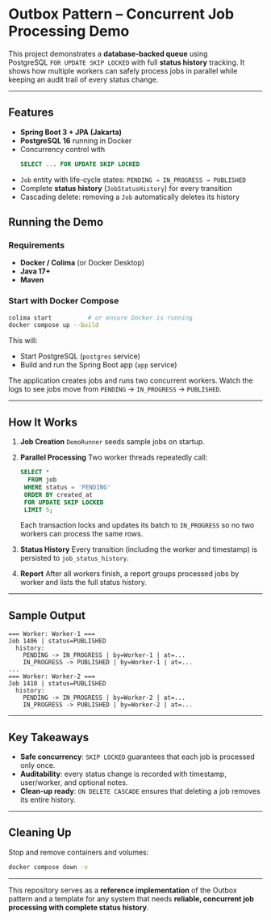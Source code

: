 # Outbox Pattern – Concurrent Job Processing Demo

This project demonstrates a **database-backed queue** using  
PostgreSQL `FOR UPDATE SKIP LOCKED` with full **status history** tracking.
It shows how multiple workers can safely process jobs in parallel
while keeping an audit trail of every status change.

---

## Features
- **Spring Boot 3 + JPA (Jakarta)**  
- **PostgreSQL 16** running in Docker
- Concurrency control with  
  ```sql
  SELECT ... FOR UPDATE SKIP LOCKED

* `Job` entity with life-cycle states:
  `PENDING → IN_PROGRESS → PUBLISHED`
* Complete **status history** (`JobStatusHistory`) for every transition
* Cascading delete: removing a `Job` automatically deletes its history

## Running the Demo

### Requirements

* **Docker / Colima** (or Docker Desktop)
* **Java 17+**
* **Maven**

### Start with Docker Compose

```bash
colima start          # or ensure Docker is running
docker compose up --build
```

This will:

* Start PostgreSQL (`postgres` service)
* Build and run the Spring Boot app (`app` service)

The application creates jobs and runs two concurrent workers.
Watch the logs to see jobs move from `PENDING` → `IN_PROGRESS` → `PUBLISHED`.

---

## How It Works

1. **Job Creation**
   `DemoRunner` seeds sample jobs on startup.

2. **Parallel Processing**
   Two worker threads repeatedly call:

   ```sql
   SELECT *
     FROM job
    WHERE status = 'PENDING'
    ORDER BY created_at
    FOR UPDATE SKIP LOCKED
    LIMIT 5;
   ```

   Each transaction locks and updates its batch to `IN_PROGRESS`
   so no two workers can process the same rows.

3. **Status History**
   Every transition (including the worker and timestamp) is
   persisted to `job_status_history`.

4. **Report**
   After all workers finish, a report groups processed jobs by worker
   and lists the full status history.

---

## Sample Output

```
=== Worker: Worker-1 ===
Job 1406 | status=PUBLISHED
  history:
    PENDING -> IN_PROGRESS | by=Worker-1 | at=...
    IN_PROGRESS -> PUBLISHED | by=Worker-1 | at=...
...
=== Worker: Worker-2 ===
Job 1410 | status=PUBLISHED
  history:
    PENDING -> IN_PROGRESS | by=Worker-2 | at=...
    IN_PROGRESS -> PUBLISHED | by=Worker-2 | at=...
```

---

## Key Takeaways

* **Safe concurrency**: `SKIP LOCKED` guarantees that each job is processed only once.
* **Auditability**: every status change is recorded with timestamp, user/worker, and optional notes.
* **Clean-up ready**: `ON DELETE CASCADE` ensures that deleting a job removes its entire history.

---

## Cleaning Up

Stop and remove containers and volumes:

```bash
docker compose down -v
```

---

This repository serves as a **reference implementation** of the Outbox pattern and
a template for any system that needs **reliable, concurrent job processing with
complete status history**.
